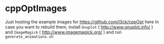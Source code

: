 # cppOptImages
Just hosting the example images for https://github.com/I3ck/cppOpt here
In case you want to rebuild them, install `Gnuplot` ( http://www.gnuplot.info/ ) and `ImageMagick` ( http://www.imagemagick.org/ ) and run `generate_animations.sh`
